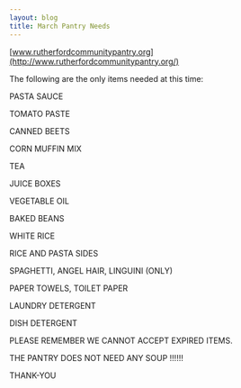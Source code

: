 ```yaml
---
layout: blog
title: March Pantry Needs
---
```


[www.rutherfordcommunitypantry.org](http://www.rutherfordcommunitypantry.org/)

The following are the only items needed at this time: 

PASTA SAUCE

TOMATO PASTE

CANNED BEETS

CORN MUFFIN MIX

TEA

JUICE BOXES

VEGETABLE OIL

BAKED BEANS

WHITE RICE

RICE AND PASTA SIDES

SPAGHETTI, ANGEL HAIR, LINGUINI (ONLY)

PAPER TOWELS, TOILET PAPER

LAUNDRY DETERGENT

DISH DETERGENT

PLEASE REMEMBER WE CANNOT ACCEPT EXPIRED ITEMS.

THE PANTRY DOES NOT NEED ANY SOUP !!!!!!

THANK-YOU
